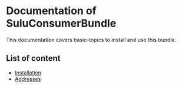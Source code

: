 # Documentation of SuluConsumerBundle

This documentation covers basic-topics to install and use this bundle.

## List of content

* [Installation](installation.md)
* [Addresses](addresses.md)
